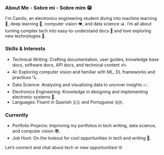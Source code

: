 ### About Me - Sobre mi - Sobre mim 😁

I'm Camilo, an electronics engineering student diving into machine learning 🤖, deep learning 🧠, computer vision 👁️, and data science 📊. I’m all about turning complex tech into easy-to-understand docs 📑 and love exploring new technologies 🚀.

### Skills & Interests

- Technical Writing: Crafting documentation, user guides, knowledge base docs, software docs, API docs, and technical content ✍️.
- AI: Exploring computer vision and familiar with ML, DL frameworks and practices 🔍.
- Data Science: Analyzing and visualizing data to uncover insights 📈.
- Electronics Engineering: Knowledge in designing and implementing electronic systems 🦾.
- Languages: Fluent in Spanish 🇪🇸 and Portuguese 🇧🇷.

### Currently

- Portfolio Projects: Improving my portfolios in tech writing, data science, and computer vision 📚.
- Job Hunt: On the lookout for cool opportunities in tech and writing 🌟.


Let’s connect and chat about tech or new opportunities! 🌐
